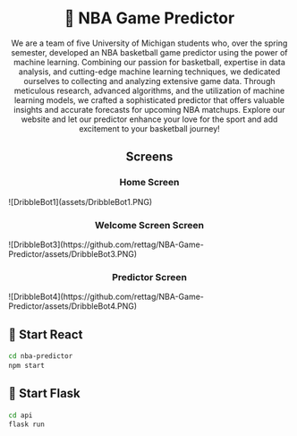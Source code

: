 <h1 align="center">🏀 NBA Game Predictor</h1>

<p align="center">
  We are a team of five University of
            Michigan students who, over the spring semester, developed
            an NBA basketball game predictor using the power of machine
            learning. Combining our passion for basketball, expertise
            in data analysis, and cutting-edge machine learning 
            techniques, we dedicated ourselves to collecting and
            analyzing extensive game data. Through meticulous 
            research, advanced algorithms, and the utilization of
            machine learning models, we crafted a sophisticated 
            predictor that offers valuable insights and accurate 
            forecasts for upcoming NBA matchups. Explore our website 
            and let our predictor enhance your love for the sport 
            and add excitement to your basketball journey!
</p>

<h2 align="center">Screens</h2>

<h3 align="center">Home Screen</h3>
![DribbleBot1](assets/DribbleBot1.PNG)



<h3 align="center">Welcome Screen Screen</h3>
![DribbleBot3](https://github.com/rettag/NBA-Game-Predictor/assets/DribbleBot3.PNG)



<h3 align="center">Predictor Screen</h3>
![DribbleBot4](https://github.com/rettag/NBA-Game-Predictor/assets/DribbleBot4.PNG)



<h2>🚀 Start React</h2>

```bash
cd nba-predictor
npm start
```

<h2>🐍 Start Flask</h2>

```bash
cd api
flask run
```



